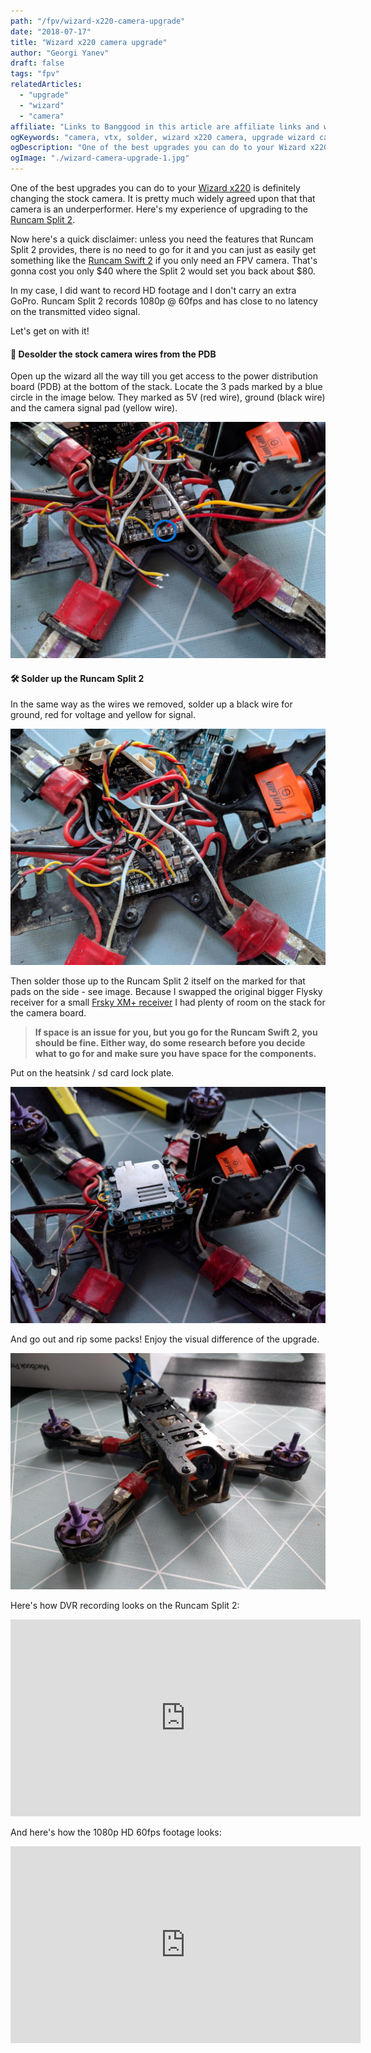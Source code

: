 ```yaml
---
path: "/fpv/wizard-x220-camera-upgrade"
date: "2018-07-17"
title: "Wizard x220 camera upgrade"
author: "Georgi Yanev"
draft: false
tags: "fpv"
relatedArticles:
  - "upgrade"
  - "wizard"
  - "camera"
affiliate: "Links to Banggood in this article are affiliate links and would support the blog if used to make a purchase."
ogKeywords: "camera, vtx, solder, wizard x220 camera, upgrade wizard camera, upgrade wizard x220 camera, how to fix wizard x220 camera, runcam, runcam split 2"
ogDescription: "One of the best upgrades you can do to your Wizard x220 is definitely changing the stock camera. It is pretty much widely agreed upon that that camera is an underperformer. Here's my experience of upgrading to the Runcam Split 2."
ogImage: "./wizard-camera-upgrade-1.jpg"
---
```


One of the best upgrades you can do to your [Wizard x220][1] is definitely changing the stock camera. It is pretty much widely agreed upon that that camera is an underperformer. Here's my experience of upgrading to the [Runcam Split 2][2].

Now here's a quick disclaimer: unless you need the features that Runcam Split 2 provides, there is no need to go for it and you can just as easily get something like the [Runcam Swift 2][3] if you only need an FPV camera. That's gonna cost you only $40 where the Split 2 would set you back about $80.

In my case, I did want to record HD footage and I don't carry an extra GoPro. Runcam Split 2 records 1080p @ 60fps and has close to no latency on the transmitted video signal.

Let's get on with it!

#### 🔌 Desolder the stock camera wires from the PDB

Open up the wizard all the way till you get access to the power distribution board (PDB) at the bottom of the stack. Locate the 3 pads marked by a blue circle in the image below. They marked as 5V (red wire), ground (black wire) and the camera signal pad (yellow wire).

![Desolder wires from the PDB board](wizard-camera-upgrade-1.jpg)

#### 🛠️ Solder up the Runcam Split 2

In the same way as the wires we removed, solder up a black wire for ground, red for voltage and yellow for signal.

![Soldered up Runcam Split 2 to Wizard PDB 1](wizard-camera-upgrade-2.jpg)

Then solder those up to the Runcam Split 2 itself on the marked for that pads on the side - see image.
Because I swapped the original bigger Flysky receiver for a small [Frsky XM+ receiver][4] I had plenty of room on the stack for the camera board.

> **If space is an issue for you, but you go for the Runcam Swift 2, you should be fine. Either way, do some research before you decide what to go for and make sure you have space for the components.**

Put on the heatsink / sd card lock plate.

![Soldered up Runcam Split 2 to Wizard PDB 2](wizard-camera-upgrade-3.jpg)

And go out and rip some packs! Enjoy the visual difference of the upgrade.

![Wizard x220 with Runcam Split 2](wizard-camera-upgrade-4.jpg)

Here's how DVR recording looks on the Runcam Split 2:

<div style="text-align: center">
  <iframe width="560" height="315" src="https://www.youtube.com/embed/gQ9qFVvzhms?rel=0" frameborder="0" allowfullscreen></iframe>
</div>

And here's how the 1080p HD 60fps footage looks:

<div style="text-align: center">
  <iframe width="560" height="315" src="https://www.youtube.com/embed/70tXXAfs-ks?rel=0" frameborder="0" allowfullscreen></iframe>
</div>

[0]: Linkslist
[1]: https://bit.ly/eachine-wizardx220
[2]: https://bit.ly/runcam-split-2
[3]: https://bit.ly/runcam-switft-2
[4]: https://bit.ly/xm-plus
